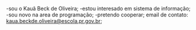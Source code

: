 
-sou o Kauã Beck de Oliveira;
-estou interesado em sistema de informação;
-sou novo na area de programação;
-pretendo cooperar;
email de contato: kaua.beckde.oliveira@escola.pr.gov.br;
